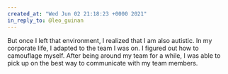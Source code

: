 ```yaml
---
created_at: "Wed Jun 02 21:18:23 +0000 2021"
in_reply_to: @leo_guinan
---
```


But once I left that environment, I realized that I am also autistic. In my corporate life, I adapted to the team I was on. I figured out how to camouflage myself. After being around my team for a while, I was able to pick up on the best way to communicate with my team members.